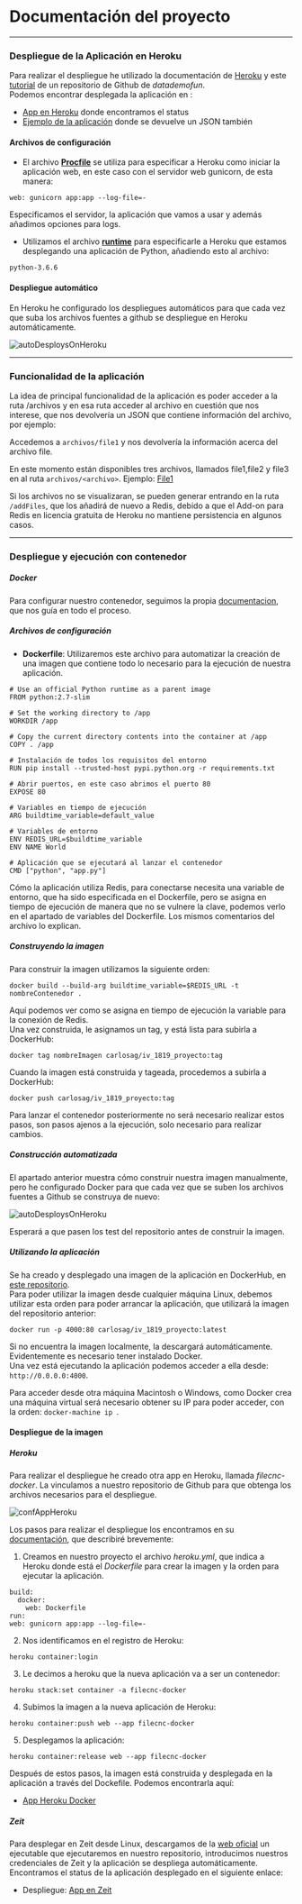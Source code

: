# Documentación del proyecto
---
### Despliegue de la Aplicación en Heroku
Para realizar el despliegue he utilizado la documentación de [Heroku](https://dashboard.heroku.com/apps) y este [tutorial](https://github.com/datademofun/heroku-basic-flask) de un repositorio de Github de _datademofun_.  
Podemos encontrar desplegada la aplicación en :
-  [App en Heroku](https://filecnc.herokuapp.com/) donde encontramos el status
-  [Ejemplo de la aplicación](https://filecnc.herokuapp.com/ejemplo) donde se devuelve un JSON también  

#### Archivos de configuración
- El archivo [**Procfile**](https://github.com/AGCarlos/IV_1819_Proyecto/blob/master/Procfile) se utiliza para especificar a Heroku como iniciar la aplicación web, en este caso con el servidor web gunicorn, de esta manera:  
```
web: gunicorn app:app --log-file=-
```
Especificamos el servidor, la aplicación que vamos a usar y además añadimos opciones para logs.
- Utilizamos el archivo [**runtime**](https://github.com/AGCarlos/IV_1819_Proyecto/blob/master/runtime.txt) para especificarle a Heroku que estamos desplegando una aplicación de Python, añadiendo esto al archivo:  
```
python-3.6.6
```

#### Despliegue automático

En Heroku he configurado los despliegues automáticos para que cada vez que suba los archivos fuentes a github se despliegue en Heroku automáticamente.  

![autoDesploysOnHeroku](../img/autoDep.png)

---

### Funcionalidad de la aplicación

La idea de  principal funcionalidad de la aplicación es poder acceder a la ruta /archivos y en esa ruta acceder al archivo en cuestión que nos interese, que nos devolvería un JSON que contiene información del archivo, por ejemplo:  

Accedemos a ``archivos/file1`` y nos devolvería la información acerca del archivo file.    

En este momento están disponibles tres archivos, llamados file1,file2 y file3 en al ruta ``archivos/<archivo>``. Ejemplo: [File1](https://filecnc.herokuapp.com/archivos/file1)

Si los archivos no se visualizaran, se pueden generar entrando en la ruta ``/addFiles``, que los añadirá de nuevo a Redis, debido a que el Add-on para Redis en licencia gratuita de Heroku no mantiene persistencia en algunos casos.  

---

### Despliegue y ejecución con contenedor
##### Docker
Para configurar nuestro contenedor, seguimos la propia [documentacion](https://docs.docker.com/get-started/#docker-concepts), que nos guía en todo el proceso.
##### Archivos de configuración
- **Dockerfile**: Utilizaremos este archivo para automatizar la creación de una imagen que contiene todo lo necesario para la ejecución de nuestra aplicación.

```
# Use an official Python runtime as a parent image
FROM python:2.7-slim

# Set the working directory to /app
WORKDIR /app

# Copy the current directory contents into the container at /app
COPY . /app

# Instalación de todos los requisitos del entorno
RUN pip install --trusted-host pypi.python.org -r requirements.txt

# Abrir puertos, en este caso abrimos el puerto 80
EXPOSE 80

# Variables en tiempo de ejecución
ARG buildtime_variable=default_value

# Variables de entorno
ENV REDIS_URL=$buildtime_variable
ENV NAME World

# Aplicación que se ejecutará al lanzar el contenedor
CMD ["python", "app.py"]
```
Cómo la aplicación utiliza Redis, para conectarse necesita una variable de entorno, que ha sido especificada en el Dockerfile, pero se asigna en tiempo de ejecución de manera que no se vulnere la clave, podemos verlo en el apartado de variables del Dockerfile. Los mismos comentarios del archivo lo explican.
##### Construyendo la imagen

Para construir la imagen utilizamos la siguiente orden:
```
docker build --build-arg buildtime_variable=$REDIS_URL -t nombreContenedor .
```  
Aquí podemos ver como se asigna en tiempo de ejecución la variable para la conexión de Redis.  
Una vez construida, le asignamos un tag, y está lista para subirla a DockerHub:
```
docker tag nombreImagen carlosag/iv_1819_proyecto:tag   
```
Cuando la imagen está construida y tageada, procedemos a subirla a DockerHub:
```
docker push carlosag/iv_1819_proyecto:tag
```  
Para lanzar el contenedor posteriormente no será necesario realizar estos pasos, son pasos ajenos a la ejecución, solo necesario para realizar cambios.  
##### Construcción automatizada
El apartado anterior muestra cómo construir nuestra imagen manualmente, pero he configurado Docker para que cada vez que se suben los archivos fuentes a Github se construya de nuevo:  

![autoDesploysOnHeroku](../img/autoDocker.gif)  

Esperará a que pasen los test del repositorio antes de construir la imagen.

##### Utilizando la aplicación
Se ha creado y desplegado una imagen de la aplicación en DockerHub, en [este repositorio](https://hub.docker.com/r/carlosag/iv_1819_proyecto/).  
Para poder utilizar la imagen desde cualquier máquina Linux, debemos utilizar esta orden para poder arrancar la aplicación, que utilizará la imagen del repositorio anterior:
```
docker run -p 4000:80 carlosag/iv_1819_proyecto:latest
```
Si no encuentra la imagen localmente, la descargará automáticamente.
Evidentemente es necesario tener instalado Docker.  
Una vez está ejecutando la aplicación podemos acceder a ella desde: ``http://0.0.0.0:4000``.  

Para acceder desde otra máquina Macintosh o Windows, como Docker crea una máquina virtual será necesario obtener su IP para poder acceder, con la orden:
``docker-machine ip ``.

#### Despliegue de la imagen
##### Heroku
Para realizar el despliegue he creado otra app en Heroku, llamada _filecnc-docker_. La vinculamos a nuestro repositorio de Github para que obtenga los archivos necesarios para el despliegue.

![confAppHeroku](../img/confApp.png)   

Los pasos para realizar el despliegue los encontramos en su [documentación](https://devcenter.heroku.com/categories/deploying-with-docker), que describiré brevemente:  

1. Creamos en nuestro proyecto el archivo _heroku.yml_, que indica a Heroku donde está el _Dockerfile_ para crear la imagen y la orden para ejecutar la aplicación.  

```
build:
  docker:
    web: Dockerfile
run:
web: gunicorn app:app --log-file=-
```

2. Nos identificamos en el registro de Heroku:

```
heroku container:login
```

3. Le decimos a heroku que la nueva aplicación va a ser un contenedor:

```
heroku stack:set container -a filecnc-docker
```

4. Subimos la imagen a la nueva aplicación de Heroku:

```
heroku container:push web --app filecnc-docker
```

5. Desplegamos la aplicación:

```
heroku container:release web --app filecnc-docker
```
Después de estos pasos, la imagen está construida y desplegada en la aplicación a través del Dockefile. Podemos encontrarla aquí:
- [App Heroku Docker](https://filecnc-docker.herokuapp.com/)

##### Zeit

Para desplegar en Zeit desde Linux, descargamos de la [web oficial](https://zeit.co/download#now-cli) un ejecutable que ejecutaremos en nuestro repositorio, introducimos nuestros credenciales de Zeit y la aplicación se despliega automáticamente.   
Encontramos el status de la aplicación desplegado en el siguiente enlace:

- Despliegue: [App en Zeit](https://iv1819proyecto-vrynkyytrf.now.sh/status)
